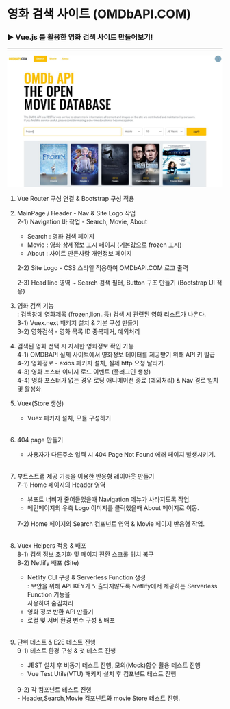 
# 영화 검색 사이트 (OMDbAPI.COM)

### ▶ **Vue.js 를 활용한 영화 검색 사이트 만들어보기!**
---
[![OMDB.COM](/src/assets/MovieSearch_MainPage.JPG)](https://frosty-sinoussi-5aadc8.netlify.app/#/)

1) Vue Router 구성 연결 & Bootstrap 구성 적용  

2) MainPage / Header - Nav & Site Logo 작업  
   2-1) Navigation 바 작업 - Search, Movie, About
      - Search : 영화 검색 페이지
      - Movie  : 영화 상세정보 표시 페이지 (기본값으로 frozen 표시)
      - About  : 사이트 만든사람 개인정보 페이지<br/>

   2-2) Site Logo - CSS 스타일 적용하여 OMDbAPI.COM 로고 출력  

   2-3) Headlline 영역 ~ Search 검색 필터, Button 구조 만들기 (Bootstrap UI 적용)  

3) 영화 검색 기능  
   : 검색창에 영화제목 (frozen,lion..등) 검색 시 관련된 영화 리스트가 나온다.  
      3-1) Vuex.next 패키지 설치 & 기본 구성 만들기  
      3-2) 영화검색 - 영화 목록 ID 중복제거, 예외처리   

4) 검색된 영화 선택 시 자세한 영화정보 확인 가능<br/>
      4-1) OMDBAPI 실제 사이트에서 영화정보 데이터를 제공받기 위해 API 키 발급  
      4-2) 영화정보 - axios 패키지 설치, 실제 http 요청 날리기.  
      4-3) 영화 포스터 이미지 로드 이벤트 (플러그인 생성)  
      4-4) 영화 포스터가 없는 경우 로딩 애니메이션 종료 (예외처리) & Nav 경로 일치 및 활성화  

5) Vuex(Store 생성)  
   - Vuex 패키지 설치, 모듈 구성하기<br/><br/>

6) 404 page 만들기  
   - 사용자가 다른주소 입력 시 404 Page Not Found 에러 페이지 발생시키기.<br/><br/>

7) 부트스트랩 제공 기능을 이용한 반응형 레이아웃 만들기<br/>
      7-1) Home 페이지의 Header 영역<br/>
      - 뷰포트 너비가 줄어들었을때 Navigation 메뉴가 사라지도록 작업.<br/>
      - 메인페이지의 우측 Logo 이미지를 클릭했을때 About 페이지로 이동.<br/>
      <br/>
      7-2) Home 페이지의 Search 컴포넌트 영역 & Movie 페이지 반응형 작업.<br/><br/>

8) Vuex Helpers 적용 & 배포<br/>
      8-1) 검색 정보 초기화 및 페이지 전환 스크롤 위치 복구<br/>
      8-2) Netlify 배포 (Site)<br/>
      - Netlify CLI 구성 & Serverless Function 생성<br/>
      : 보안을 위해 API KEY가 노출되지않도록 Netlify에서 제공하는 Serverless Function 기능을<br/>사용하여 숨김처리<br/>
      - 영화 정보 반환 API 만들기<br/>
      - 로컬 및 서버 환경 변수 구성 & 배포<br/><br/>

9) 단위 테스트 & E2E 테스트 진행  
      9-1) 테스트 환경 구성 & 첫 테스트 진행
      - JEST 설치 후 비동기 테스트 진행, 모의(Mock)함수 활용 테스트 진행<br/>
      - Vue Test Utils(VTU) 패키지 설치 후 컴포넌트 테스트 진행<br/>
      <br/>
      9-2) 각 컴포넌트 테스트 진행<br/>
      - Header,Search,Movie 컴포넌트와 movie Store 테스트 진행.
